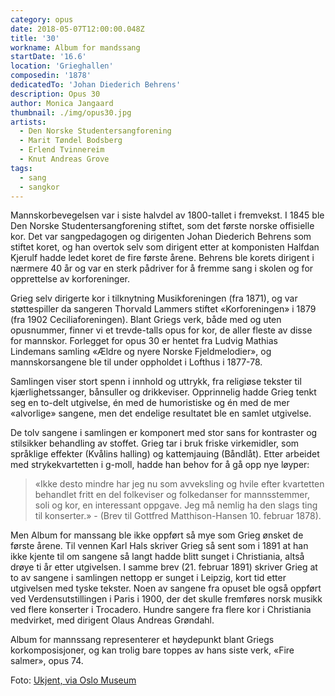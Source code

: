 ```yaml
---
category: opus
date: 2018-05-07T12:00:00.048Z
title: '30'
workname: Album for mandssang
startDate: '16.6'
location: 'Grieghallen'
composedin: '1878'
dedicatedTo: 'Johan Diederich Behrens'
description: Opus 30
author: Monica Jangaard
thumbnail: ./img/opus30.jpg
artists:
  - Den Norske Studentersangforening
  - Marit Tøndel Bodsberg
  - Erlend Tvinnereim
  - Knut Andreas Grove
tags:
  - sang
  - sangkor
---
```

Mannskorbevegelsen var i siste halvdel av 1800-tallet i fremvekst. I 1845 ble Den Norske Studentersangforening stiftet, som det første norske offisielle kor. Det var sangpedagogen og dirigenten Johan Diederich Behrens som stiftet koret, og han overtok selv som dirigent etter at komponisten Halfdan Kjerulf hadde ledet koret de fire første årene. Behrens ble korets dirigent i nærmere 40 år og var en sterk pådriver for å fremme sang i skolen og for opprettelse av korforeninger.

Grieg selv dirigerte kor i tilknytning Musikforeningen (fra 1871), og var støttespiller da
sangeren Thorvald Lammers stiftet «Korforeningen» i 1879 (fra 1902 Ceciliaforeningen). Blant Griegs verk, både med og uten opusnummer, finner vi et trevde-talls opus for kor, de aller fleste av disse for mannskor. Forlegget for opus 30 er hentet fra Ludvig Mathias Lindemans samling «Ældre og nyere Norske Fjeldmelodier», og mannskorsangene ble til under oppholdet i Lofthus i 1877-78.

Samlingen viser stort spenn i innhold og uttrykk, fra religiøse tekster til kjærlighetssanger, bånsuller og drikkeviser. Opprinnelig hadde Grieg tenkt seg en to-delt utgivelse, én med de humoristiske og én med de mer «alvorlige» sangene, men det endelige resultatet ble en samlet utgivelse.

De tolv sangene i samlingen er komponert med stor sans for kontraster og stilsikker behandling av stoffet. Grieg tar i bruk friske virkemidler, som språklige effekter (Kvålins halling) og kattemjauing (Båndlåt). Etter arbeidet med strykekvartetten i g-moll, hadde han behov for å gå opp nye løyper:

> «Ikke desto mindre har jeg nu som avveksling og hvile efter kvartetten behandlet fritt en del folkeviser og folkedanser for mannsstemmer, soli og kor, en interessant oppgave. Jeg må nemlig ha den slags ting til konserter.» - (Brev til Gottfred Matthison-Hansen 10. februar 1878).

Men Album for manssang ble ikke oppført så mye som Grieg ønsket de første årene. Til vennen Karl Hals skriver Grieg så sent som i 1891 at han ikke kjente til om sangene så langt hadde blitt sunget i Christiania, altså drøye ti år etter utgivelsen. I samme brev (21. februar 1891) skriver Grieg at to av sangene i samlingen nettopp er sunget i Leipzig, kort tid etter utgivelsen med tyske tekster. Noen av sangene fra opuset ble også oppført ved Verdensutstillingen i Paris i 1900, der det skulle fremføres norsk musikk ved flere konserter i Trocadero. Hundre sangere fra flere kor i Christiania medvirket, med dirigent Olaus Andreas Grøndahl.

Album for mannssang representerer et høydepunkt blant Griegs korkomposisjoner, og kan trolig bare toppes av hans siste verk, «Fire salmer», opus 74.

Foto: <a href="https://commons.wikimedia.org/wiki/File:Johan_Didrik_Behrens.jpg">Ukjent, via Oslo Museum</a>
